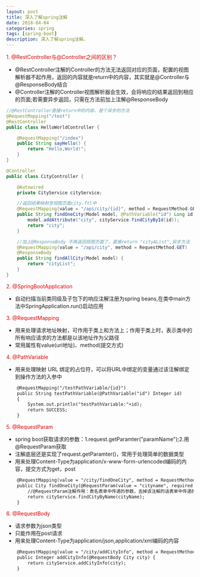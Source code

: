 ```yaml
---
layout: post
title: 深入了解spring注解
date: 2018-04-04
categories: spring
tags: [spring-boot]
description: 深入了解spring注解。
---
```


<font color="#dd0000">1. @RestController与@Controller之间的区别？</font>
- @RestController注解的Controller的方法无法返回对应的页面，配置的视图解析器不起作用，返回的内容就是return中的内容，其实就是@Controller与@ResponseBody结合
- @Controller注解的Controller视图解析器会生效，会将响应的结果返回到相应的页面;若需要异步返回，只需在方法前加上注解@ResponseBody
```java
//@RestController直接return中的内容，是个异步的方法
@RequestMapping("/test")
@RestController   
public class HelloWorldController {

    @RequestMapping("/index")
    public String sayHello() {
        return "Hello,World!";
    }
}
```
```java
@Controller
public class CityController {

    @Autowired
    private CityService cityService;

    //返回结果映射至视图页面city.ftl中
    @RequestMapping(value = "/api/city/{id}", method = RequestMethod.GET)
    public String findOneCity(Model model, @PathVariable("id") Long id) {
        model.addAttribute("city", cityService.findCityById(id));
        return "city";
    }

    //加上@ResponseBody 不再返回视图页面了，直接return "cityAList",异步方法
    @RequestMapping(value = "/api/city", method = RequestMethod.GET)
    @ResponseBody 
    public String findAllCity(Model model) {
        return "cityList";
    }
}
```

<font color="#dd0000">2. @SpringBootApplication</font>
- 自动扫描当前类同级及子包下的响应注解注册为spring beans,在类中main方法中SpringApplication.run()启动应用

<font color="#dd0000">3. @RequestMapping</font>
- 用来处理请求地址映射，可作用于类上和方法上；作用于类上时，表示类中的所有响应请求的方法都是以该地址作为父路径
- 常用属性有value(uri地址)、method(提交方式)

<font color="#dd0000">4. @PathVariable</font>
- 用来处理映射 URL 绑定的占位符，可以将URL中绑定的变量通过该注解绑定到操作方法的入参中
```html
    @RequestMapping("/testPathVariable/{id}")
    public String testPathVariable(@PathVariable("id") Integer id)
    {
        System.out.println("testPathVariable:"+id);
        return SUCCESS;
    }
```

<font color="#dd0000">5. @RequestParam</font>
- spring boot获取请求的参数：1.request.getParamter("paramName");2.用@RequestParam获取
- 注解底层还是实现了request.getParamter()，常用于处理简单的数据类型
- 用来处理Content-Type为application/x-www-form-urlencoded编码的内容，提交方式为get，post
```html
    @RequestMapping(value = "/city/findOneCity", method = RequestMethod.GET)
    public City findOneCity(@RequestParam(value = "cityname", required = true) String cityName) {
        //@RequestParam注解作用：表名表单中传递的参数，去掉该注解的话表单中传递的参数得与接受参数名称一致
        return cityService.findCityByName(cityName);
    }
```

<font color="#dd0000">6. @RequestBody</font>
- 请求参数为json类型
- 只能作用在post请求
- 用来处理Content-Type为application/json,application/xml编码的内容
```html
    @RequestMapping(value = "/city/addCityInfo", method = RequestMethod.POST)
    public Integer addCityInfo(@RequestBody City city) {
        return cityService.addCityInfo(city);
    }
```





